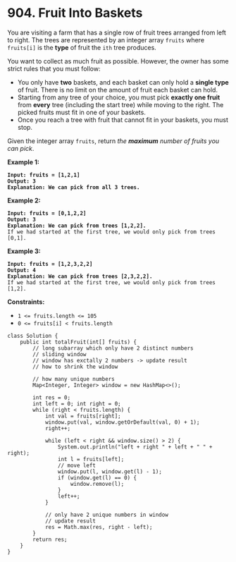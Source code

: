 # 904. Fruit Into Baskets

You are visiting a farm that has a single row of fruit trees arranged from left to right. The trees are represented by an integer array `fruits` where `fruits[i]` is the **type** of fruit the `ith` tree produces.

You want to collect as much fruit as possible. However, the owner has some strict rules that you must follow:

* You only have **two** baskets, and each basket can only hold a **single type** of fruit. There is no limit on the amount of fruit each basket can hold.
* Starting from any tree of your choice, you must pick **exactly one fruit** from **every** tree (including the start tree) while moving to the right. The picked fruits must fit in one of your baskets.
* Once you reach a tree with fruit that cannot fit in your baskets, you must stop.

Given the integer array `fruits`, return _the **maximum** number of fruits you can pick_.

&#x20;

**Example 1:**

<pre><code><strong>Input: fruits = [1,2,1]
</strong><strong>Output: 3
</strong><strong>Explanation: We can pick from all 3 trees.
</strong></code></pre>

**Example 2:**

<pre><code><strong>Input: fruits = [0,1,2,2]
</strong><strong>Output: 3
</strong><strong>Explanation: We can pick from trees [1,2,2].
</strong>If we had started at the first tree, we would only pick from trees [0,1].
</code></pre>

**Example 3:**

<pre><code><strong>Input: fruits = [1,2,3,2,2]
</strong><strong>Output: 4
</strong><strong>Explanation: We can pick from trees [2,3,2,2].
</strong>If we had started at the first tree, we would only pick from trees [1,2].
</code></pre>

&#x20;

**Constraints:**

* `1 <= fruits.length <= 105`
* `0 <= fruits[i] < fruits.length`



```
class Solution {
    public int totalFruit(int[] fruits) {
        // long subarray which only have 2 distinct numbers
        // sliding window
        // window has exctally 2 numbers -> update result
        // how to shrink the window

        // how many unique numbers
        Map<Integer, Integer> window = new HashMap<>();

        int res = 0;
        int left = 0; int right = 0;
        while (right < fruits.length) {
            int val = fruits[right];
            window.put(val, window.getOrDefault(val, 0) + 1);
            right++;

            while (left < right && window.size() > 2) {
                System.out.println("left + right " + left + " " + right);
                int l = fruits[left];
                // move left
                window.put(l, window.get(l) - 1);
                if (window.get(l) == 0) {
                    window.remove(l);
                }
                left++;
            }

            // only have 2 unique numbers in window
            // update result
            res = Math.max(res, right - left);
        }
        return res;
    }
}
```
